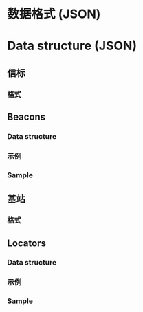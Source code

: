 <!-- lang zh-CN begin -->
# 数据格式 (JSON)
<!-- lang zh-CN end -->

<!-- lang en-US begin -->
# Data structure (JSON)
<!-- lang en-US end -->

<!-- lang zh-CN begin -->
## 信标
### 格式
<!-- lang zh-CN end -->

<!-- lang en-US begin -->
## Beacons
### Data structure
<!-- lang en-US end -->

<!-- import ts 'IBeaconsResult.ts' -->

<!-- lang zh-CN begin -->
### 示例
<!-- lang zh-CN end -->

<!-- lang en-US begin -->
### Sample
<!-- lang en-US end -->

<!-- import json 'IBeaconsResult.json' -->

<!-- lang zh-CN begin -->
## 基站
### 格式
<!-- lang zh-CN end -->

<!-- lang en-US begin -->
## Locators
### Data structure
<!-- lang en-US end -->

<!-- import ts 'ILocatorsResult.ts' -->

<!-- lang zh-CN begin -->
### 示例
<!-- lang zh-CN end -->

<!-- lang en-US begin -->
### Sample
<!-- lang en-US end -->

<!-- import json 'ILocatorsResult.json' -->

